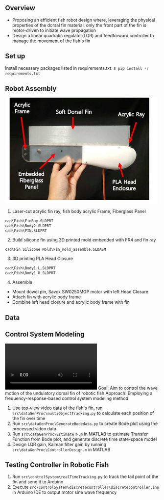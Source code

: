 ## Overview
- Proposing an efficient fish robot design where, leveraging the physical properties of the dorsal fin material, only the front part of the fin is motor-driven to initiate wave propagation
- Design a linear quadratic regulator(LQR) and feedforward controller to manage the movement of the fish's fin

## Set up
Install necessary packages listed in requirements.txt:
`$ pip install -r requirements.txt`

## Robot Assembly
![Schemetic view of robotic fish](RoboticFish.png)
1. Laser-cut acrylic fin ray, fish body acrylic Frame, Fiberglass Panel
```
cad\Fish\FinRay.SLDPRT
cad\Fish\Body2.SLDPRT
cad\Fish\FIN.SLDPRT
```
2. Build silicone fin using 3D printed mold embedded with FR4 and fin ray 
```
cad\Fin Silicone Mold\Fin_mold_assemble.SLDASM
```
3. 3D printing PLA Head Closure 
```
cad\Fish\Body1_L.SLDPRT
cad\Fish\Body1_R.SLDPRT
```
4. Assemble 
- Mount dowel pin, Savox SW0250MGP motor with left Head Closure
- Attach fin with acrylic body frame
- Combine left head closure and acrylic body frame with fin 

## Data


## Control System Modeling
![Propulsion of wave through dorsal fin](undulatoryfin_s.mp4)
Goal: Aim to control the wave motion of the undulatory dorsal fin of robotic fish
Approach: Employing a frequency-response-based control system modeling method
1. Use top-view video data of the fish's fin, run `src\dataGenProc\multiObjectTracking.py` to calculate each position of the fin over time
2. Run `src\dataGenProc\GenerateBodedata.py` to create Bode plot using the processed video data
3. Run `src\dataGenProc\EstimateTF.m` in MATLAB to estimate Transfer Function from Bode plot, and generate discrete time state-space model
4. Design LQR gain, Kalman filter gain by running `src\dataGenProc\ControllerDesign.m` in MATLAB

## Testing Controller in Robotic Fish
1. Run `src\controlSystem\realTimeTracking.py` to track the tail point of the fin and send it to Arduino
2. Execute `src\controlSystem\discretecontroller\discretecontroller.ino` in Arduino IDE to output motor sine wave frequency